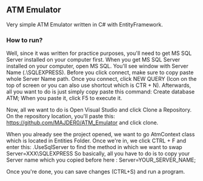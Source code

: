 ## ATM Emulator

Very simple ATM Emulator written in C# with EntityFramework.

### How to run?

Well, since it was written for practice purposes, you'll need to get MS SQL Server installed on your computer first.
When you get MS SQL Server installed on your computer, open MS SQL. You'll see window with Server Name (.\SQLEXPRESS). Before you click connect,
make sure to copy paste whole Server Name path. 
Once you connect, click NEW QUERY (Icon on the top of screen or you can also use shortcut which is CTR + N).
Afterwards, all you want to do is just simply copy paste this command: Create database ATM; 
When you paste it, click F5 to execute it.

Now, all we want to do is Open Visual Studio and click Clone a Repository. On the repository location, you'll paste this: https://github.com/MAJDER0/ATM_Emulator
and click clone.

When you already see the project opened, we want to go AtmContext class which is located in Entities Folder.
Once we're in, we click CTRL + F and enter this: .UseSqlServer to find the method in which we want to swap Server=XXX\\SQLEXPRESS
   So basically, all you have to do is to copy your Server name which you copied before here : Server=YOUR_SERVER_NAME;

Once you're done, you can save changes (CTRL+S) and run a program. 
